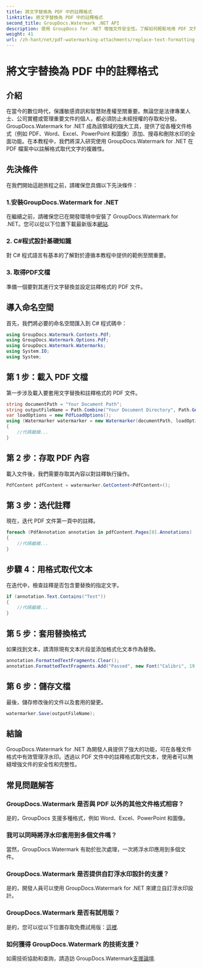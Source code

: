 ```yaml
---
title: 將文字替換為 PDF 中的註釋格式
linktitle: 將文字替換為 PDF 中的註釋格式
second_title: GroupDocs.Watermark .NET API
description: 使用 GroupDocs for .NET 增強文件安全性。了解如何輕鬆地用 PDF 文件中的註釋格式替換文字。
weight: 41
url: /zh-hant/net/pdf-watermarking-attachments/replace-text-formatting-annotation-pdf/
---
```


# 將文字替換為 PDF 中的註釋格式

## 介紹
在當今的數位時代，保護敏感資訊和智慧財產權至關重要。無論您是法律專業人士、公司實體或管理重要文件的個人，都必須防止未經授權的存取和分發。 GroupDocs.Watermark for .NET 成為該領域的強大工具，提供了從各種文件格式（例如 PDF、Word、Excel、PowerPoint 和圖像）添加、搜尋和刪除水印的全面功能。在本教程中，我們將深入研究使用 GroupDocs.Watermark for .NET 在 PDF 檔案中以註解格式取代文字的複雜性。
## 先決條件
在我們開始這趟旅程之前，請確保您具備以下先決條件：
### 1.安裝GroupDocs.Watermark for .NET
在繼續之前，請確保您已在開發環境中安裝了 GroupDocs.Watermark for .NET。您可以從以下位置下載最新版本[網站](https://releases.groupdocs.com/Watermark/net/).
### 2. C#程式設計基礎知識
對 C# 程式語言有基本的了解對於遵循本教程中提供的範例至關重要。
### 3. 取得PDF文檔
準備一個要對其進行文字替換並設定註釋格式的 PDF 文件。

## 導入命名空間
首先，我們將必要的命名空間匯入到 C# 程式碼中：
```csharp
using GroupDocs.Watermark.Contents.Pdf;
using GroupDocs.Watermark.Options.Pdf;
using GroupDocs.Watermark.Watermarks;
using System.IO;
using System;
```
## 第 1 步：載入 PDF 文檔
第一步涉及載入要套用文字替換和註釋格式的 PDF 文件。
```csharp
string documentPath = "Your Document Path";
string outputFileName = Path.Combine("Your Document Directory", Path.GetFileName(documentPath));
var loadOptions = new PdfLoadOptions();
using (Watermarker watermarker = new Watermarker(documentPath, loadOptions))
{
    //代碼繼續...
}
```
## 第 2 步：存取 PDF 內容
載入文件後，我們需要存取其內容以對註釋執行操作。
```csharp
PdfContent pdfContent = watermarker.GetContent<PdfContent>();
```
## 第 3 步：迭代註釋
現在，迭代 PDF 文件第一頁中的註釋。
```csharp
foreach (PdfAnnotation annotation in pdfContent.Pages[0].Annotations)
{
    //代碼繼續...
}
```
## 步驟 4：用格式取代文本
在迭代中，檢查註釋是否包含要替換的指定文字。
```csharp
if (annotation.Text.Contains("Test"))
{
    //代碼繼續...
}
```
## 第 5 步：套用替換格式
如果找到文本，請清除現有文本片段並添加格式化文本作為替換。
```csharp
annotation.FormattedTextFragments.Clear();
annotation.FormattedTextFragments.Add("Passed", new Font("Calibri", 19, FontStyle.Bold), Color.Red, Color.Aqua);
```
## 第 6 步：儲存文檔
最後，儲存修改後的文件以及套用的變更。
```csharp
watermarker.Save(outputFileName);
```

## 結論
GroupDocs.Watermark for .NET 為開發人員提供了強大的功能，可在各種文件格式中有效管理浮水印。透過以 PDF 文件中的註釋格式取代文本，使用者可以無縫增強文件的安全性和完整性。
## 常見問題解答
### GroupDocs.Watermark 是否與 PDF 以外的其他文件格式相容？
是的，GroupDocs 支援多種格式，例如 Word、Excel、PowerPoint 和圖像。
### 我可以同時將浮水印套用到多個文件嗎？
當然，GroupDocs.Watermark 有助於批次處理，一次將浮水印應用到多個文件。
### GroupDocs.Watermark 是否提供自訂浮水印設計的支援？
是的，開發人員可以使用 GroupDocs.Watermark for .NET 來建立自訂浮水印設計。
### GroupDocs.Watermark 是否有試用版？
是的，您可以從以下位置存取免費試用版：[這裡](https://releases.groupdocs.com/).
### 如何獲得 GroupDocs.Watermark 的技術支援？
如需技術協助和查詢，請造訪 GroupDocs.Watermark[支援論壇](https://forum.groupdocs.com/c/watermark/19).